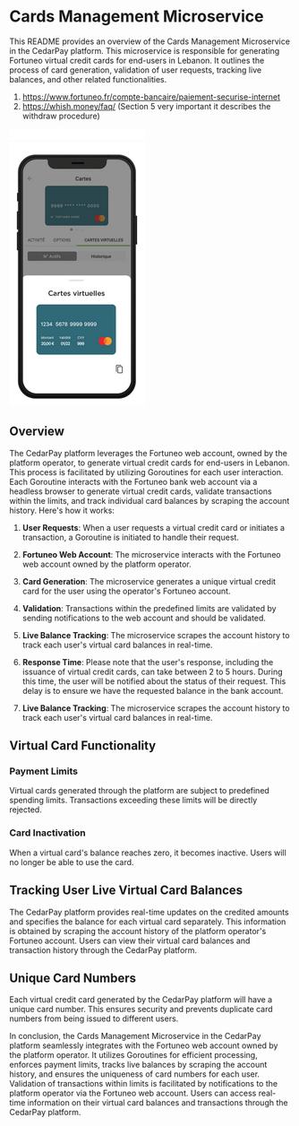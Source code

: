 # Cards Management Microservice

This README provides an overview of the Cards Management Microservice in the CedarPay platform. This microservice is responsible for generating Fortuneo virtual credit cards for end-users in Lebanon. It outlines the process of card generation, validation of user requests, tracking live balances, and other related functionalities.
1. https://www.fortuneo.fr/compte-bancaire/paiement-securise-internet
2. https://whish.money/faq/ (Section 5 very important it describes the withdraw procedure)

![Virtual Credit Card](vcc.png)


## Overview

The CedarPay platform leverages the Fortuneo web account, owned by the platform operator, to generate virtual credit cards for end-users in Lebanon. This process is facilitated by utilizing Goroutines for each user interaction. Each Goroutine interacts with the Fortuneo bank web account via a headless browser to generate virtual credit cards, validate transactions within the limits, and track individual card balances by scraping the account history. Here's how it works:

1. **User Requests**: When a user requests a virtual credit card or initiates a transaction, a Goroutine is initiated to handle their request.

2. **Fortuneo Web Account**: The microservice interacts with the Fortuneo web account owned by the platform operator.

3. **Card Generation**: The microservice generates a unique virtual credit card for the user using the operator's Fortuneo account.

4. **Validation**: Transactions within the predefined limits are validated by sending notifications to the web account and should be validated.

5. **Live Balance Tracking**: The microservice scrapes the account history to track each user's virtual card balances in real-time.

6. **Response Time**: Please note that the user's response, including the issuance of virtual credit cards, can take between 2 to 5 hours. During this time, the user will be notified about the status of their request. This delay is to ensure we have the requested balance in the bank account.

7. **Live Balance Tracking**: The microservice scrapes the account history to track each user's virtual card balances in real-time.


## Virtual Card Functionality

### Payment Limits
Virtual cards generated through the platform are subject to predefined spending limits. Transactions exceeding these limits will be directly rejected.
### Card Inactivation
When a virtual card's balance reaches zero, it becomes inactive. Users will no longer be able to use the card.

## Tracking User Live Virtual Card Balances

The CedarPay platform provides real-time updates on the credited amounts and specifies the balance for each virtual card separately. This information is obtained by scraping the account history of the platform operator's Fortuneo account. Users can view their virtual card balances and transaction history through the CedarPay platform.

## Unique Card Numbers

Each virtual credit card generated by the CedarPay platform will have a unique card number. This ensures security and prevents duplicate card numbers from being issued to different users.

In conclusion, the Cards Management Microservice in the CedarPay platform seamlessly integrates with the Fortuneo web account owned by the platform operator. It utilizes Goroutines for efficient processing, enforces payment limits, tracks live balances by scraping the account history, and ensures the uniqueness of card numbers for each user. Validation of transactions within limits is facilitated by notifications to the platform operator via the Fortuneo web account. Users can access real-time information on their virtual card balances and transactions through the CedarPay platform.
